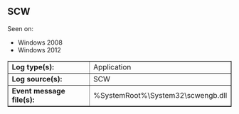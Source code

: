 ## SCW

Seen on:
* Windows 2008
* Windows 2012

<table border="1" class="docutils">
  <tbody>
    <tr>
      <td><b>Log type(s):</b></td>
      <td>Application</td>
    </tr>
    <tr>
      <td><b>Log source(s):</b></td>
      <td>SCW</td>
    </tr>
    <tr>
      <td><b>Event message file(s):</b></td>
      <td>%SystemRoot%\System32\scwengb.dll</td>
    </tr>
  </tbody>
</table>

&nbsp;

